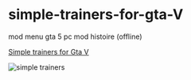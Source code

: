 # simple-trainers-for-gta-V
mod menu gta 5 pc mod histoire (offline)


<a href="https://fr.gta5-mods.com/scripts/simple-trainer-for-gtav">Simple trainers for Gta V</a>


<img class="fit-picture"
     src="https://img.gta5-mods.com/q85-w800/images/simple-trainer-for-gtav/f45d1d-optionsv.jpg"
     alt="simple trainers">
